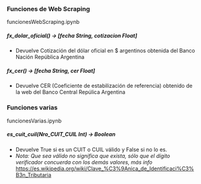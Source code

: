 ### Funciones de Web Scraping  
funcionesWebScraping.ipynb

##### fx_dolar_oficial() -> [fecha String, cotizacion Float]
* Devuelve Cotización del dólar oficial en $ argentinos obtenida del Banco Nación República Argentina


##### fx_cer() -> [fecha String, cer Float]
* Devuelve CER (Coeficiente de estabilización de referencia) obtenido de la web del Banco Central Repúlica Argentina


### Funciones varias
funcionesVarias.ipynb

##### es_cuit_cuil(Nro_CUIT_CUIL Int) -> Boolean
* Devuelve True si es un CUIT o CUIL válido y False si no lo es.
* *Nota: Que sea válido no significa que exista, sólo que el dígito verificador concuerda con los demás valores, más info* https://es.wikipedia.org/wiki/Clave_%C3%9Anica_de_Identificaci%C3%B3n_Tributaria